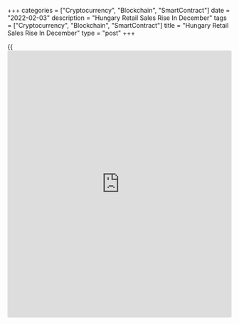 +++
categories = ["Cryptocurrency", "Blockchain", "SmartContract"]
date = "2022-02-03"
description = "Hungary Retail Sales Rise In December"
tags = ["Cryptocurrency", "Blockchain", "SmartContract"]
title = "Hungary Retail Sales Rise In December"
type = "post"
+++

{{<iframe id="large-banner" src="https://www.bounty.group/#slide=20.0" width="100%" height="600" scrolling="no" style="border: 0px solid rgb(216, 221, 230); border-radius: 3px;">}}

Hungary's retail sales accelerated in December, figures from the
Hungarian Central Statistical Office showed on Thursday.

Retail sales rose a [calendar](https://www.fintechee.com/web-trader/)-adjusted 6.7 percent year-on-year in
December, after a 3.8 percent increase in November.

Sales of food products rose 2.7 percent annually in December. Sales of
non-food products increased 8.7 percent and those of automotive fuel
gained 11.5 percent.

The volume of mail order and internet retailing, which accounted for
10.0 percent of all retail sales yearly in December, the agency said.

On a non-adjusted basis, retail sales rose 6.7 percent annually in
December, following a 3.8 percent increase in the previous month.

For the January to December period, retail sales rose 3.5 percent.

For comments and feedback [contact](https://www.playgroundfx.com/contact/): editorial@rtt[news](https://www.letsplayfx.com/blog/forex-news-website/).com

[Economic News][1]

 **What parts of the world are seeing the best (and worst) economic
performances lately? Click[here][2] to check out our [Econ Scorecard][2]
and find out! See up-to-the-moment [ranking](https://www.playgroundfx.com/blog/crypto-exchange-ranking/)s for the best and worst
performers in [GDP][3], [unemployment rate][4], [inflation][5] and much
more.**

   1. www.rtt[news](https://www.letsplayfx.com/blog/forex-news-website/).com/Content/EconomicNews.aspx
   2. www.rtt[news](https://www.letsplayfx.com/blog/forex-news-website/).com/economic-scorecard/world-rank/unemployment-rate/highest-performance.aspx
   3. www.rtt[news](https://www.letsplayfx.com/blog/forex-news-website/).com/economic-scorecard/world-rank/GDP/highest-performance.aspx
   4. www.rtt[news](https://www.letsplayfx.com/blog/forex-news-website/).com/economic-scorecard/world-rank/unemployment-rate/lowest-performance.aspx
   5. www.rtt[news](https://www.letsplayfx.com/blog/forex-news-website/).com/economic-scorecard/world-rank/CPI/highest-performance.aspx